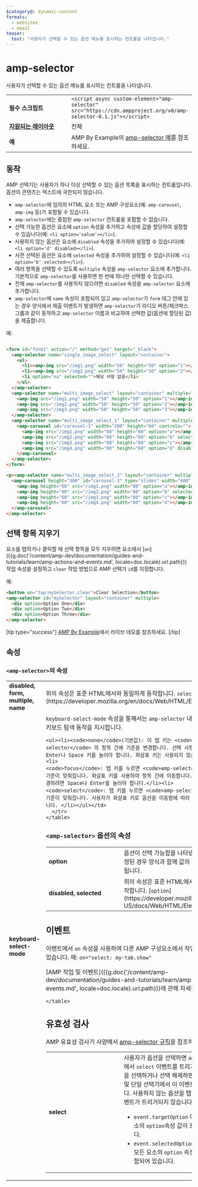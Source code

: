 ```yaml
---
$category@: dynamic-content
formats:
  - websites
  - email
teaser:
  text: "사용자가 선택할 수 있는 옵션 메뉴를 표시하는 컨트롤을 나타냅니다."
---
```



<!--
       Copyright 2016 The AMP HTML Authors. All Rights Reserved.

       Licensed under the Apache License, Version 2.0 (the "License");
     you may not use this file except in compliance with the License.
     You may obtain a copy of the License at

     http://www.apache.org/licenses/LICENSE-2.0

     Unless required by applicable law or agreed to in writing, software
     distributed under the License is distributed on an "AS-IS" BASIS,
     WITHOUT WARRANTIES OR CONDITIONS OF ANY KIND, either express or implied.
     See the License for the specific language governing permissions and
     limitations under the License.
-->

# amp-selector

사용자가 선택할 수 있는 옵션 메뉴를 표시하는 컨트롤을 나타냅니다.

<table>
  <tr>
    <td class="col-fourty" width="40%"><strong>필수 스크립트</strong></td>
      <td><code>&lt;script async custom-element="amp-selector" src="https://cdn.ampproject.org/v0/amp-selector-0.1.js">&lt;/script></code></td>
  </tr>
  <tr>
    <td class="col-fourty"><strong><a href="{{g.doc('/content/amp-dev/documentation/guides-and-tutorials/develop/style_and_layout/control_layout.md', locale=doc.locale).url.path}}">지원되는 레이아웃</a></strong></td>
    <td>전체</td>
  </tr>
  <tr>
    <td class="col-fourty"><strong>예</strong></td>
    <td>AMP By Example의 <a href="https://ampbyexample.com/components/amp-selector/">amp-selector 예</a>를 참조하세요.</td>
  </tr>
</table>


## 동작

AMP 선택기는 사용자가 하나 이상 선택할 수 있는 옵션 목록을 표시하는 컨트롤입니다. 옵션의 콘텐츠는 텍스트에 국한되지 않습니다.

* `amp-selector`에 임의의 HTML 요소 또는 AMP 구성요소(예: `amp-carousel`, `amp-img` 등)가 포함될 수 있습니다.
* `amp-selector`에는 중첩된 `amp-selector` 컨트롤을 포함할 수 없습니다.
* 선택 가능한 옵션은 요소에 `option` 속성을 추가하고 속성에 값을 할당하여 설정할 수 있습니다(예: `<li option='value'></li>`).
* 사용하지 않는 옵션은 요소에 `disabled` 속성을 추가하여 설정할 수 있습니다(예: `<li option='d' disabled></li>`).
* 사전 선택된 옵션은 요소에 `selected` 속성을 추가하여 설정할 수 있습니다(예: `<li option='b' selected></li>`).
* 여러 항목을 선택할 수 있도록 `multiple` 속성을 `amp-selector` 요소에 추가합니다.  기본적으로 `amp-selector`를 사용하면 한 번에 하나만 선택할 수 있습니다.
* 전체 `amp-selector`를 사용하지 않으려면 `disabled` 속성을 `amp-selector` 요소에 추가합니다.
* `amp-selector`에 `name` 속성이 포함되어 있고 `amp-selector`가 `form` 태그 안에 있는 경우 양식에서 제출 이벤트가 발생하면 `amp-selector`가 라디오 버튼/체크박스 그룹과 같이 동작하고 `amp-selector` 이름과 비교하여 선택한 값(옵션에 할당된 값)을 제출합니다.

예:

```html

<form id="form1" action="/" method="get" target="_blank">
  <amp-selector name="single_image_select" layout="container">
    <ul>
      <li><amp-img src="/img1.png" width="50" height="50" option="1"></amp-img></li>
      <li><amp-img src="/img2.png" width="50" height="50" option="2"></amp-img></li>
      <li option="na" selected="">해당 사항 없음</li>
    </ul>
  </amp-selector>
  <amp-selector name="multi_image_select" layout="container" multiple="">
    <amp-img src="/img1.png" width="50" height="50" option="1"></amp-img>
    <amp-img src="/img2.png" width="50" height="50" option="2"></amp-img>
    <amp-img src="/img3.png" width="50" height="50" option="3"></amp-img>
  </amp-selector>
  <amp-selector name="multi_image_select_1" layout="container" multiple="">
    <amp-carousel id="carousel-1" width="200" height="60" controls="">
      <amp-img src="/img1.png" width="80" height="60" option="a"></amp-img>
      <amp-img src="/img2.png" width="80" height="60" option="b" selected=""></amp-img>
      <amp-img src="/img3.png" width="80" height="60" option="c"></amp-img>
      <amp-img src="/img4.png" width="80" height="60" option="d" disabled=""></amp-img>
    </amp-carousel>
  </amp-selector>
</form>

<p><amp-selector name="multi_image_select_2" layout="container" multiple="" form="form1">
  <amp-carousel height="300" id="carousel-1" type="slides" width="400" controls="">
    <amp-img height="60" src="/img1.png" width="80" option="a"></amp-img>
    <amp-img height="60" src="/img2.png" width="80" option="b" selected=""></amp-img>
    <amp-img height="60" src="/img3.png" width="80" option="c"></amp-img>
    <amp-img height="60" src="/img4.png" width="80" option="d"></amp-img>
  </amp-carousel>
</amp-selector>
```

## 선택 항목 지우기

요소를 탭하거나 클릭할 때 선택 항목을 모두 지우려면 요소에서 [`on`]({{g.doc('/content/amp-dev/documentation/guides-and-tutorials/learn/amp-actions-and-events.md', locale=doc.locale).url.path}}) 작업 속성을 설정하고 `clear` 작업 방법으로 AMP 선택기 `id`를 지정합니다.

예:

```html
<button on="tap:mySelector.clear">Clear Selection</button>
<amp-selector id="mySelector" layout="container" multiple>
  <div option>Option One</div>
  <div option>Option Two</div>
  <div option>Option Three</div>
</amp-selector>
```

[tip type="success"]
[AMP By Example](https://ampbyexample.com/components/amp-selector/)에서 라이브 데모를 참조하세요.
[/tip]

## 속성

### `<amp-selector>`의 속성

<table>
  <tr>
    <td width="40%"><strong>disabled, form, multiple, name</strong></td>
    <td>위의 속성은 표준 HTML에서와 동일하게 동작합니다. <code>select</code> [](https://developer.mozilla.org/en/docs/Web/HTML/Element/select).</td>
  </tr>
  <tr>
    <td width="40%"><strong>keyboard-select-mode</strong></td>
    <td><code>keyboard-select-mode</code> 속성을 통해서는 <code>amp-selector</code> 내부에 있는 옵션의 키보드 탐색 동작을 지시합니다.

    <ul><li><code>none</code>(기본값): 이 탭 키는 <code>amp-selector</code> 의 항목 간에 기준을 변경합니다. 선택 사항을 변경하려면 Enter나 Space 키를 눌러야 합니다. 화살표 키는 사용되지 않습니다. </li><li>
    <code>focus</code>: 탭 키를 누르면 <code>amp-selector</code> 에 기준이 맞춰집니다. 화살표 키를 사용하여 항목 간에 이동합니다. 선택 사항을 변경하려면 Space나 Enter를 눌러야 합니다.</li><li>
    <code>select</code>: 탭 키를 누르면 <code>amp-selector</code> 에 기준이 맞춰집니다. 사용자가 화살표 키로 옵션을 이동함에 따라 선택사항이 변경됩니다. </li></ul></td>
      </tr>
    </table>

### `<amp-selector>` 옵션의 속성

<table>
  <tr>
    <td width="40%"><strong>option</strong></td>
    <td>옵션이 선택 가능함을 나타냅니다.  값이 지정된 경우 양식과 함께 값의 콘텐츠가 제출됩니다.</td>
  </tr>
  <tr>
    <td width="40%"><strong>disabled, selected</strong></td>
    <td>위의 속성은 표준 HTML에서와 동일하게 동작합니다. [<code>option</code>](https://developer.mozilla.org/en-US/docs/Web/HTML/Element/option).</td>
  </tr>
</table>

## 이벤트

이벤트에서 `on` 속성을 사용하여 다른 AMP 구성요소에서 작업을 트리거할 수 있습니다.
예: `on="select: my-tab.show"`

[AMP 작업 및 이벤트]({{g.doc('/content/amp-dev/documentation/guides-and-tutorials/learn/amp-actions-and-events.md', locale=doc.locale).url.path}})에 관해 자세히 읽어보세요.

<table>
  <tr>
    <td width="40%"><strong>select</strong></td>
    <td>사용자가 옵션을 선택하면 <code>amp-selector</code> 에서 <code>select</code> 이벤트를 트리거합니다.
        옵션을 선택하거나 선택 해제하면 다중 선택기 및 단일 선택기에서 이 이벤트를 실행합니다.
        사용하지 않는 옵션을 탭하면 <code>select</code> 이벤트가 트리거되지 않습니다.
        <ul>
        <li>
          <code>event.targetOption</code> 에는 선택한 요소의 <code>option</code>속성 값이 포함되어 있습니다.</li>
          <li>
            <code>event.selectedOptions</code> 에는 선택한 모든 요소의 <code>option</code> 속성 값 배열이 포함되어 있습니다.
          </li>
        </ul></td>
      </tr>

    </table>

## 유효성 검사

AMP 유효성 검사기 사양에서 [amp-selector 규칙](https://github.com/ampproject/amphtml/blob/master/extensions/amp-selector/validator-amp-selector.protoascii)을 참조하세요.
